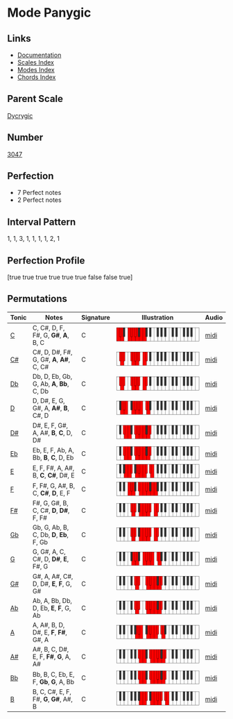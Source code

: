 # Mode Panygic

## Links

- [Documentation](index.md)
- [Scales Index](Scales.md)
- [Modes Index](Modes.md)
- [Chords Index](Chords.md)

## Parent Scale

[Dycrygic](ScaleDycrygic.md)

## Number

[3047](https://ianring.com/musictheory/scales/3047)

## Perfection

- 7 Perfect notes
- 2 Perfect notes

## Interval Pattern

1, 1, 3, 1, 1, 1, 1, 2, 1

## Perfection Profile

[true true true true true true false false true]

## Permutations

| Tonic | Notes | Signature | Illustration | Audio |
|-------|-------|-----------|--------------|-------|
| [C](ModeCNaturalPanygic.md) | C, C#, D, F, F#, G, **G#**, **A**, B, C | C | ![CNaturalPanygic](ModeCNaturalPanygic.png) | [midi](https://github.com/edipermadi/music/blob/main/docs/ModeCNaturalPanygic.mid?raw=true) |
| [C#](ModeCSharpPanygic.md) | C#, D, D#, F#, G, G#, **A**, **A#**, C, C# | C | ![CSharpPanygic](ModeCSharpPanygic.png) | [midi](https://github.com/edipermadi/music/blob/main/docs/ModeCSharpPanygic.mid?raw=true) |
| [Db](ModeDFlatPanygic.md) | Db, D, Eb, Gb, G, Ab, **A**, **Bb**, C, Db | C | ![DFlatPanygic](ModeDFlatPanygic.png) | [midi](https://github.com/edipermadi/music/blob/main/docs/ModeDFlatPanygic.mid?raw=true) |
| [D](ModeDNaturalPanygic.md) | D, D#, E, G, G#, A, **A#**, **B**, C#, D | C | ![DNaturalPanygic](ModeDNaturalPanygic.png) | [midi](https://github.com/edipermadi/music/blob/main/docs/ModeDNaturalPanygic.mid?raw=true) |
| [D#](ModeDSharpPanygic.md) | D#, E, F, G#, A, A#, **B**, **C**, D, D# | C | ![DSharpPanygic](ModeDSharpPanygic.png) | [midi](https://github.com/edipermadi/music/blob/main/docs/ModeDSharpPanygic.mid?raw=true) |
| [Eb](ModeEFlatPanygic.md) | Eb, E, F, Ab, A, Bb, **B**, **C**, D, Eb | C | ![EFlatPanygic](ModeEFlatPanygic.png) | [midi](https://github.com/edipermadi/music/blob/main/docs/ModeEFlatPanygic.mid?raw=true) |
| [E](ModeENaturalPanygic.md) | E, F, F#, A, A#, B, **C**, **C#**, D#, E | C | ![ENaturalPanygic](ModeENaturalPanygic.png) | [midi](https://github.com/edipermadi/music/blob/main/docs/ModeENaturalPanygic.mid?raw=true) |
| [F](ModeFNaturalPanygic.md) | F, F#, G, A#, B, C, **C#**, **D**, E, F | C | ![FNaturalPanygic](ModeFNaturalPanygic.png) | [midi](https://github.com/edipermadi/music/blob/main/docs/ModeFNaturalPanygic.mid?raw=true) |
| [F#](ModeFSharpPanygic.md) | F#, G, G#, B, C, C#, **D**, **D#**, F, F# | C | ![FSharpPanygic](ModeFSharpPanygic.png) | [midi](https://github.com/edipermadi/music/blob/main/docs/ModeFSharpPanygic.mid?raw=true) |
| [Gb](ModeGFlatPanygic.md) | Gb, G, Ab, B, C, Db, **D**, **Eb**, F, Gb | C | ![GFlatPanygic](ModeGFlatPanygic.png) | [midi](https://github.com/edipermadi/music/blob/main/docs/ModeGFlatPanygic.mid?raw=true) |
| [G](ModeGNaturalPanygic.md) | G, G#, A, C, C#, D, **D#**, **E**, F#, G | C | ![GNaturalPanygic](ModeGNaturalPanygic.png) | [midi](https://github.com/edipermadi/music/blob/main/docs/ModeGNaturalPanygic.mid?raw=true) |
| [G#](ModeGSharpPanygic.md) | G#, A, A#, C#, D, D#, **E**, **F**, G, G# | C | ![GSharpPanygic](ModeGSharpPanygic.png) | [midi](https://github.com/edipermadi/music/blob/main/docs/ModeGSharpPanygic.mid?raw=true) |
| [Ab](ModeAFlatPanygic.md) | Ab, A, Bb, Db, D, Eb, **E**, **F**, G, Ab | C | ![AFlatPanygic](ModeAFlatPanygic.png) | [midi](https://github.com/edipermadi/music/blob/main/docs/ModeAFlatPanygic.mid?raw=true) |
| [A](ModeANaturalPanygic.md) | A, A#, B, D, D#, E, **F**, **F#**, G#, A | C | ![ANaturalPanygic](ModeANaturalPanygic.png) | [midi](https://github.com/edipermadi/music/blob/main/docs/ModeANaturalPanygic.mid?raw=true) |
| [A#](ModeASharpPanygic.md) | A#, B, C, D#, E, F, **F#**, **G**, A, A# | C | ![ASharpPanygic](ModeASharpPanygic.png) | [midi](https://github.com/edipermadi/music/blob/main/docs/ModeASharpPanygic.mid?raw=true) |
| [Bb](ModeBFlatPanygic.md) | Bb, B, C, Eb, E, F, **Gb**, **G**, A, Bb | C | ![BFlatPanygic](ModeBFlatPanygic.png) | [midi](https://github.com/edipermadi/music/blob/main/docs/ModeBFlatPanygic.mid?raw=true) |
| [B](ModeBNaturalPanygic.md) | B, C, C#, E, F, F#, **G**, **G#**, A#, B | C | ![BNaturalPanygic](ModeBNaturalPanygic.png) | [midi](https://github.com/edipermadi/music/blob/main/docs/ModeBNaturalPanygic.mid?raw=true) |
